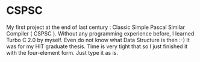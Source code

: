 # CSPSC
My first project at the end of last century : Classic Simple Pascal Similar Compiler ( CSPSC ). Without any programming experience before, I learned Turbo C 2.0 by myself. Even do not know what Data Structure is then :-) It was for my HIT graduate thesis. Time is very tight that so I just finished it with the four-element form. Just type it as is. 
